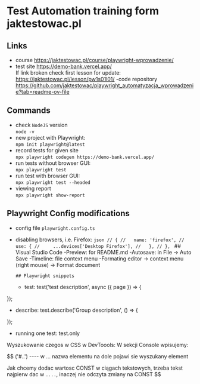 # Test Automation training form jaktestowac.pl

## Links

- course https://jaktestowac.pl/course/playwright-wprowadzenie/
- test site
  https://demo-bank.vercel.app/  
  If link broken check first lesson for update:
  https://jaktestowac.pl/lesson/pw1s01l01/
  -code repository https://github.com/jaktestowac/playwright_automatyzacja_wprowadzenie?tab=readme-ov-file

## Commands

- check `NodeJS` version  
  `node -v`
- new project with Playwright:  
  `npm init playwright@latest`
- record tests for given site  
  `npx playwright codegen https://demo-bank.vercel.app/`
- run tests without browser GUI:  
  `npx playwright test`
- run test with browser GUI:  
  `npx playwright test --headed`
- viewing report  
  `npx playwright show-report`

## Playwright Config modifications

- config file `playwright.config.ts`
- disabling browsers, i.e. Firefox:
  `json
    // {
    //   name: 'firefox',
    //   use: {
    //     ...devices['Desktop Firefox'],
    //   },
    // },
    ` ## Visual Studio Code
  -Preview: for README.md
  -Autosave: in File -> Auto Save
  -Timeline: file context menu
  -Formating editor -> context menu (right mouse) -> Format document

      ## Playwright snippets

  - test:
    test('test description', async ({ page }) => {

});

- describe:
  test.describe('Group description', () => {

});

- running one test: test.only

Wyszukowanie czegos w CSS w DevToools:
W sekcji Console wpisujemy:

$$
('#..') ---- w ... nazwa elementu
na dole pojawi sie wyszukany element


Jak chcemy dodac wartosc CONST w ciągach tekstowych, trzeba tekst najpierw dac w `....`, inaczej nie odczyta zmiany na CONST
$$
